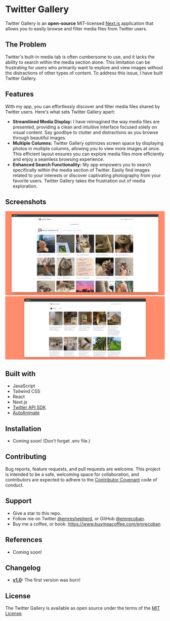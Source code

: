# Twitter Gallery

Twitter Gallery is an **open-source** MIT-licensed [Next.js](https://github.com/vercel/next.js) application that allows you to easily browse and filter media files from Twitter users.

## The Problem

Twitter's built-in media tab is often cumbersome to use, and it lacks the ability to search within the media section alone. This limitation can be frustrating for users who primarily want to explore and view images without the distractions of other types of content. To address this issue, I have built Twitter Gallery.

## Features

With my app, you can effortlessly discover and filter media files shared by Twitter users. Here's what sets Twitter Gallery apart:

- **Streamlined Media Display:** I have reimagined the way media files are presented, providing a clean and intuitive interface focused solely on visual content. Say goodbye to clutter and distractions as you browse through beautiful images.
- **Multiple Columns:** Twitter Gallery optimizes screen space by displaying photos in multiple columns, allowing you to view more images at once. This efficient layout ensures you can explore media files more efficiently and enjoy a seamless browsing experience.
- **Enhanced Search Functionality:** My app empowers you to search specifically within the media section of Twitter. Easily find images related to your interests or discover captivating photography from your favorite users. Twitter Gallery takes the frustration out of media exploration.

## Screenshots

![search-result-for-shouldhavecat](/github_assets/ss1.png)
![filter-result-for-changeinvolume](/github_assets/ss2.png)

## Built with

- JavaScript
- Tailwind CSS
- React
- Next.js
- [Twitter API SDK](https://github.com/twitterdev/twitter-api-typescript-sdk)
- [AutoAnimate](https://github.com/formkit/auto-animate)

## Installation

- Coming soon! (Don't forget .env file.)

## Contributing

Bug reports, feature requests, and pull requests are welcome. This project is intended to be a safe, welcoming space for collaboration, and contributors are expected to adhere to the [Contributor Covenant](https://www.contributor-covenant.org/) code of conduct.

## Support

- Give a star to this repo.
- Follow me on Twitter [@emreshepherd](https://twitter.com/emreshepherd), or GitHub [@emrecoban](https://github.com/emrecoban).
- Buy me a coffee, or book: https://www.buymeacoffee.com/emrecoban

## References

- Coming soon!

## Changelog

- **[v1.0](https://github.com/emrecoban/twitter-gallery/releases/tag/v1.0):** The first version was born!

## License

The Twitter Gallery is available as open source under the terms of the [MIT License](https://github.com/emrecoban/twitter-gallery/blob/main/LICENSE).

